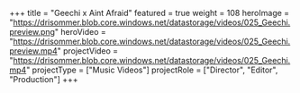 +++
title = "Geechi x Aint Afraid"
featured = true
weight = 108
heroImage = "https://drisommer.blob.core.windows.net/datastorage/videos/025_Geechi.preview.png"
heroVideo = "https://drisommer.blob.core.windows.net/datastorage/videos/025_Geechi.preview.mp4"
projectVideo = "https://drisommer.blob.core.windows.net/datastorage/videos/025_Geechi.mp4"
projectType = ["Music Videos"]
projectRole = ["Director", "Editor", "Production"]
+++
